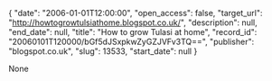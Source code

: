 {
  "date": "2006-01-01T12:00:00", 
  "open_access": false, 
  "target_url": "http://howtogrowtulsiathome.blogspot.co.uk/", 
  "description": null, 
  "end_date": null, 
  "title": "How to grow Tulasi at home", 
  "record_id": "20060101T120000/bGf5dJSxpkwZyGZJVFv3TQ==", 
  "publisher": "blogspot.co.uk", 
  "slug": 13533, 
  "start_date": null
}

None